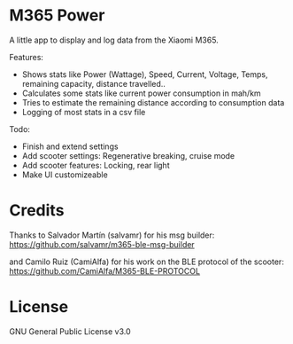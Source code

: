 M365 Power
=====

A little app to display and log data from the Xiaomi M365.

Features:
* Shows stats like Power (Wattage), Speed, Current, Voltage, Temps, remaining capacity, distance travelled..
* Calculates some stats like current power consumption in mah/km
* Tries to estimate the remaining distance according to consumption data
* Logging of most stats in a csv file

Todo:
* Finish and extend settings 
* Add scooter settings: Regenerative breaking, cruise mode 
* Add scooter features: Locking, rear light 
* Make UI customizeable

 
# Credits

Thanks to Salvador Martín (salvamr) for his msg builder: https://github.com/salvamr/m365-ble-msg-builder

and Camilo Ruiz (CamiAlfa) for his work on the BLE protocol of the scooter: https://github.com/CamiAlfa/M365-BLE-PROTOCOL

# License

GNU General Public License v3.0 
